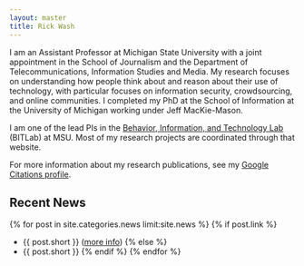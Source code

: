 ```yaml
---
layout: master
title: Rick Wash
---
```


I am an Assistant Professor at Michigan State University with a joint appointment in the School of Journalism and the
Department of Telecommunications, Information Studies and Media. My research focuses on understanding how people think
about and reason about their use of technology, with particular focuses on information security, crowdsourcing, and
online communities. I completed my PhD at the School of Information at the University of Michigan working under Jeff
MacKie-Mason. 

I am one of the lead PIs in the [Behavior, Information, and Technology Lab](http://bitlab.cas.msu.edu) (BITLab) at MSU.
Most of my research projects are coordinated through that website.

For more information about my research publications, see my [Google Citations profile](http://scholar.google.com/citations?user=ef0ApTwAAAAJ).

Recent News
-----------

{% for post in site.categories.news limit:site.news %}
{% if post.link %}
* {{ post.short }} ([more info]({{post.url}}))
{% else %}
* {{ post.short }}
{% endif %}
{% endfor %}

